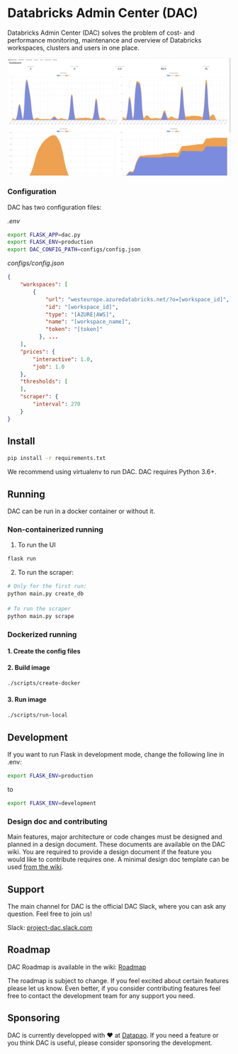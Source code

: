 # Databricks Admin Center (DAC)
Databricks Admin Center (DAC) solves the problem of cost- and performance monitoring, maintenance and overview of Databricks workspaces, clusters and users in one place.

![](img/screencast.gif)


### Configuration
DAC has two configuration files:

_.env_
```bash
export FLASK_APP=dac.py
export FLASK_ENV=production
export DAC_CONFIG_PATH=configs/config.json
```
_configs/config.json_
```json
{
    "workspaces": [
        {
            "url": "westeurope.azuredatabricks.net/?o=[workspace_id]",
            "id": "[workspace_id]",
            "type": "[AZURE|AWS]",
            "name": "[workspace_name]",
            "token": "[token]"
          }, ...
    ],
    "prices": {
        "interactive": 1.0,
        "job": 1.0
    },
    "thresholds": [
    ],
    "scraper": {
        "interval": 270
    }
}
```

## Install

```bash
pip install -r requirements.txt
```

We recommend using virtualenv to run DAC. DAC requires Python 3.6+.

## Running
DAC can be run in a docker container or without it.
### Non-containerized running
1. To run the UI

```bash
flask run
```

2. To run the scraper:

```bash
# Only for the first run:
python main.py create_db

# To run the scraper
python main.py scrape
```

### Dockerized running

#### 1. Create the config files

#### 2. Build image
```bash
./scripts/create-docker
```
#### 3. Run image
```bash
./scripts/run-local
```

## Development

If you want to run Flask in development mode, change the following line in .env:

```bash
export FLASK_ENV=production
```

to

```bash
export FLASK_ENV=development
```

### Design doc and contributing

Main features, major architecture or code changes must be designed and planned in a design document. These documents are available on the DAC wiki. You are required to provide a design document if the feature you would like to contribute requires one. A minimal design doc template can be used [from the wiki](https://github.com/datapao/dac/wiki/Design-doc-template).

## Support

The main channel for DAC is the official DAC Slack, where you can ask any question. Feel free to join us!

Slack: [project-dac.slack.com](https://project-dac.slack.com)

## Roadmap

DAC Roadmap is available in the wiki: [Roadmap](https://github.com/datapao/dac/wiki/Roadmap)

The roadmap is subject to change. If you feel excited about certain features please let us know. Even better, if you consider contributing features feel free to contact the development team for any support you need.

## Sponsoring

DAC is currently developped with ❤️ at [Datapao](https://datapao.com). If you need a feature or you think DAC is useful, please consider sponsoring the development.
